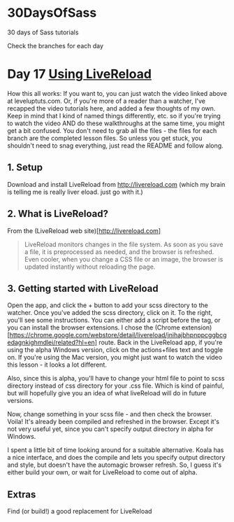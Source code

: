 30DaysOfSass
============

30 days of Sass tutorials

Check the branches for each day

# Day 17 [Using LiveReload](http://leveluptuts.com/tutorials/sass-tutorials/17-using-live-reload)
How this all works:  If you want to, you can just watch the video linked above at leveluptuts.com. Or, if you're more of a reader than a watcher, I've recapped the video tutorials here, and added a few thoughts of my own. Keep in mind that I kind of named things differently, etc. so if you're trying to watch the video AND do these walkthroughs at the same time, you might get a bit confused. You don't need to grab all the files - the files for each branch are the completed lesson files. So unless you get stuck, you shouldn't need to snag everything, just read the README and follow along.

## 1. Setup

Download and install LiveReload from http://livereload.com  (which my brain is telling me is really liver eload.  just go with it.)


## 2. What is LiveReload?

From the (LiveReload web site)[http://livereload.com]

> LiveReload monitors changes in the file system. As soon as you save a file, it is preprocessed as needed, and the browser is refreshed.
> Even cooler, when you change a CSS file or an image, the browser is updated instantly without reloading the page.

## 3. Getting started with LiveReload

Open the app, and click the + button to add your scss directory to the watcher.
Once you've added the scss directory, click on it.  To the right, you'll see some instructions.  You can either add a script before the </body> tag, or you can install the browser extensions.  I chose the (Chrome extension)[https://chrome.google.com/webstore/detail/livereload/jnihajbhpnppcggbcgedagnkighmdlei/related?hl=en] route.
Back in the LiveReload app, if you're using the alpha Windows version, click on the actions+files text and toggle on.  If you're using the Mac version, you might just want to watch the video this lesson - it looks a lot different.

Also, since this is alpha, you'll have to change your html file to point to scss directory instead of css directory for your .css file.  Which is kind of painful, but will hopefully give you an idea of what liveReload will do in future versions.

Now, change something in your scss file - and then check the browser.  Voila! It's already been compiled and refreshed in the browser.  Except it's not very useful yet, since you can't specify output directory in alpha for Windows.

I spent a little bit of time looking around for a suitable alternative. Koala has a nice interface, and does the compile and lets you specify output directory and style, but doesn't have the automagic browser refresh. So, I guess it's either build your own, or wait for LiveReload to come out of alpha. 




## Extras
Find (or build!) a good replacement for LiveReload